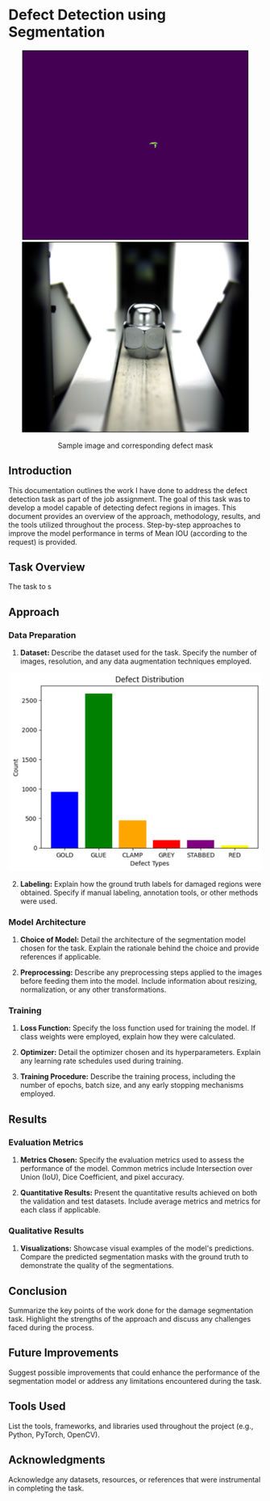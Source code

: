 # Defect Detection using Segmentation

<div align="center">
<img src="./assets/mask.png" width="450px">
<img src="./assets/image.png" width="450px">
<p>Sample image and corresponding defect mask</p>
</div>

## Introduction

This documentation outlines the work I have done to address the defect detection task as part of the job assignment. 
The goal of this task was to develop a model capable of detecting defect regions in images. 
This document provides an overview of the approach, methodology, results, and the tools utilized throughout the process.
Step-by-step approaches to improve the model performance in terms of Mean IOU (according to the request) is provided.

## Task Overview

The task to s

## Approach

### Data Preparation

1. **Dataset:** Describe the dataset used for the task. Specify the number of images, resolution, and any data augmentation techniques employed.

<div align="center">
<img src="./assets/distribution.png" width="500px">
</div>

2. **Labeling:** Explain how the ground truth labels for damaged regions were obtained. Specify if manual labeling, annotation tools, or other methods were used.

### Model Architecture

1. **Choice of Model:** Detail the architecture of the segmentation model chosen for the task. Explain the rationale behind the choice and provide references if applicable.

2. **Preprocessing:** Describe any preprocessing steps applied to the images before feeding them into the model. Include information about resizing, normalization, or any other transformations.

### Training

1. **Loss Function:** Specify the loss function used for training the model. If class weights were employed, explain how they were calculated.

2. **Optimizer:** Detail the optimizer chosen and its hyperparameters. Explain any learning rate schedules used during training.

3. **Training Procedure:** Describe the training process, including the number of epochs, batch size, and any early stopping mechanisms employed.

## Results

### Evaluation Metrics

1. **Metrics Chosen:** Specify the evaluation metrics used to assess the performance of the model. Common metrics include Intersection over Union (IoU), Dice Coefficient, and pixel accuracy.

2. **Quantitative Results:** Present the quantitative results achieved on both the validation and test datasets. Include average metrics and metrics for each class if applicable.

### Qualitative Results

1. **Visualizations:** Showcase visual examples of the model's predictions. Compare the predicted segmentation masks with the ground truth to demonstrate the quality of the segmentations.

## Conclusion

Summarize the key points of the work done for the damage segmentation task. Highlight the strengths of the approach and discuss any challenges faced during the process.

## Future Improvements

Suggest possible improvements that could enhance the performance of the segmentation model or address any limitations encountered during the task.

## Tools Used

List the tools, frameworks, and libraries used throughout the project (e.g., Python, PyTorch, OpenCV).

## Acknowledgments

Acknowledge any datasets, resources, or references that were instrumental in completing the task.
